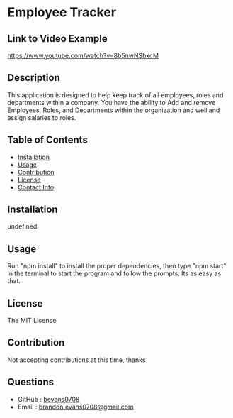 # Employee Tracker

   ## Link to Video Example
   https://www.youtube.com/watch?v=8b5nwNSbxcM

   ## Description
   This application is designed to help keep track of all employees, roles and departments within a company. You have the ability to Add and remove Employees, Roles, and Departments within the organization and well and assign salaries to roles.

   ## Table of Contents
      
   * [Installation](#installation)
   * [Usage](#usage)
   * [Contribution](#contribution)
   * [License](#license)
   * [Contact Info](#questions)
   
   ## Installation
   undefined

   ## Usage
   Run "npm install" to install the proper dependencies, then type "npm start" in the terminal to start the program and follow the prompts. Its as easy as that.

   ## License
   The MIT License

   ## Contribution
   Not accepting contributions at this time, thanks

   ## Questions
   * GitHub : [bevans0708](#https://github.com/bevans0708)
   * Email : [brandon.evans0708@gmail.com](#brandon.evans0708@gmail.com)